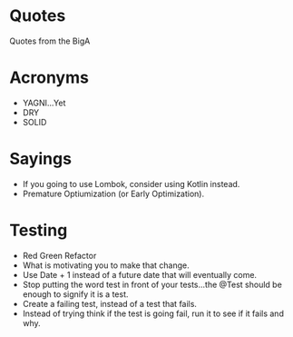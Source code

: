 # Quotes
Quotes from the BigA

# Acronyms
* YAGNI...Yet
* DRY
* SOLID

# Sayings
* If you going to use Lombok, consider using Kotlin instead.
* Premature Optiumization (or Early Optimization).

# Testing
* Red Green Refactor
* What is motivating you to make that change.
* Use Date + 1 instead of a future date that will eventually come.
* Stop putting the word test in front of your tests...the @Test should be enough to signify it is a test.
* Create a failing test, instead of a test that fails.
* Instead of trying think if the test is going fail, run it to see if it fails and why.
